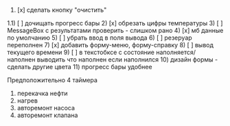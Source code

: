 ﻿1) [x] сделать кнопку "очистить" 
 
1.1) [ ]  дочищать прогресс бары
2) [x] обрезать цифры температуры
3) [ ] MessageBox с результатами проверить - слишком рано
4) [x] мб данные по умолчанию
5) [ ] убрать ввод в поля вывода
6) [ ] резеруар переполнен
7) [x] добавить форму-меню, форму-справку
8) [ ] вывод текущего времени
9) [ ] в текстобксе с состояние наполняется/наполнен выводить что наполнен если наполнился
10) дизайн формы - сделать другие цвета
11) прогресс бары удобнее

Предположительно 4 таймера
1) перекачка нефти
2) нагрев
3) авторемонт насоса
4) авторемонт клапана

